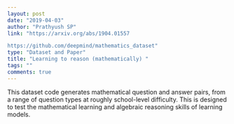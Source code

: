 ```yaml
---
layout: post
date: "2019-04-03"
author: "Prathyush SP"
link: "https://arxiv.org/abs/1904.01557

https://github.com/deepmind/mathematics_dataset"
type: "Dataset and Paper"
title: "Learning to reason (mathematically) "
tags: ""
comments: true
---
```

This dataset code generates mathematical question and answer pairs, from a range of question types at roughly school-level difficulty. This is designed to test the mathematical learning and algebraic reasoning skills of learning models.